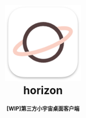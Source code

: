 <h1 align="center">
  <img src="./logo.png" alt="horizon" width="200">
  <br>horizon<br>
</h1>
<h4 align="center">[WIP]第三方小宇宙桌面客户端</h4>